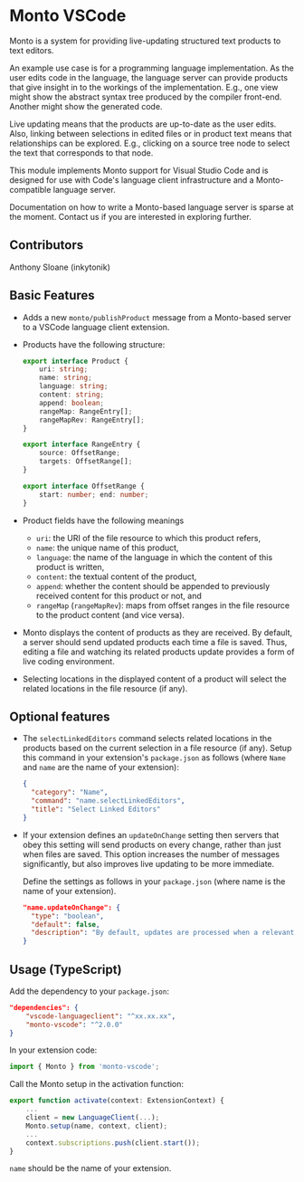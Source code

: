 # Monto VSCode

Monto is a system for providing live-updating structured text products to text editors.

An example use case is for a programming language implementation.
As the user edits code in the language, the language server can provide products that give insight in to the workings of the implementation.
E.g., one view might show the abstract syntax tree produced by the compiler front-end.
Another might show the generated code.

Live updating means that the products are up-to-date as the user edits.
Also, linking between selections in edited files or in product text means that relationships can be explored.
E.g., clicking on a source tree node to select the text that corresponds to that node.

This module implements Monto support for Visual Studio Code and is designed for use with Code's language client infrastructure and a Monto-compatible language server.

Documentation on how to write a Monto-based language server is sparse at the moment.
Contact us if you are interested in exploring further.

## Contributors

Anthony Sloane (inkytonik)

## Basic Features

- Adds a new `monto/publishProduct` message from a Monto-based server to a VSCode language client extension.

- Products have the following structure:

    ```typescript
    export interface Product {
        uri: string;
        name: string;
        language: string;
        content: string;
        append: boolean;
        rangeMap: RangeEntry[];
        rangeMapRev: RangeEntry[];
    }

    export interface RangeEntry {
        source: OffsetRange;
        targets: OffsetRange[];
    }

    export interface OffsetRange {
        start: number; end: number;
    }
    ```

- Product fields have the following meanings
  - `uri`: the URI of the file resource to which this product refers,
  - `name`: the unique name of this product,
  - `language`: the name of the language in which the content of this product is written,
  - `content`: the textual content of the product,
  - `append`: whether the content should be appended to previously received content for this product or not, and
  - `rangeMap` (`rangeMapRev`): maps from offset ranges in the file resource to the product content (and vice versa).

- Monto displays the content of products as they are received. By default, a server should send updated products each time a file is saved. Thus, editing a file and watching its related products update provides a form of live coding environment.

- Selecting locations in the displayed content of a product will select the related locations in the file resource (if any).

## Optional features

- The `selectLinkedEditors` command selects related locations in the products based on the current selection in a file resource (if any). Setup this command in your extension's `package.json` as follows (where `Name` and `name` are the name of your extension):

   ```json
   {
     "category": "Name",
     "command": "name.selectLinkedEditors",
     "title": "Select Linked Editors"
   }
   ```

- If your extension defines an `updateOnChange` setting then servers that obey this setting will send products on every change, rather than just when files are saved. This option increases the number of messages significantly, but also improves live updating to be more immediate.

    Define the settings as follows in your `package.json` (where name is the name of your extension).

    ```json
    "name.updateOnChange": {
      "type": "boolean",
      "default": false,
      "description": "By default, updates are processed when a relevant file is opened or saved. If this setting is true, they are also updated after each change."
    }
    ```

## Usage (TypeScript)

Add the dependency to your `package.json`:

```json
"dependencies": {
    "vscode-languageclient": "^xx.xx.xx",
    "monto-vscode": "^2.0.0"
}
```

In your extension code:

```typescript
import { Monto } from 'monto-vscode';
```

Call the Monto setup in the activation function:

```typescript
export function activate(context: ExtensionContext) {
    ...
    client = new LanguageClient(...);
    Monto.setup(name, context, client);
    ...
    context.subscriptions.push(client.start());
}
```

`name` should be the name of your extension.
